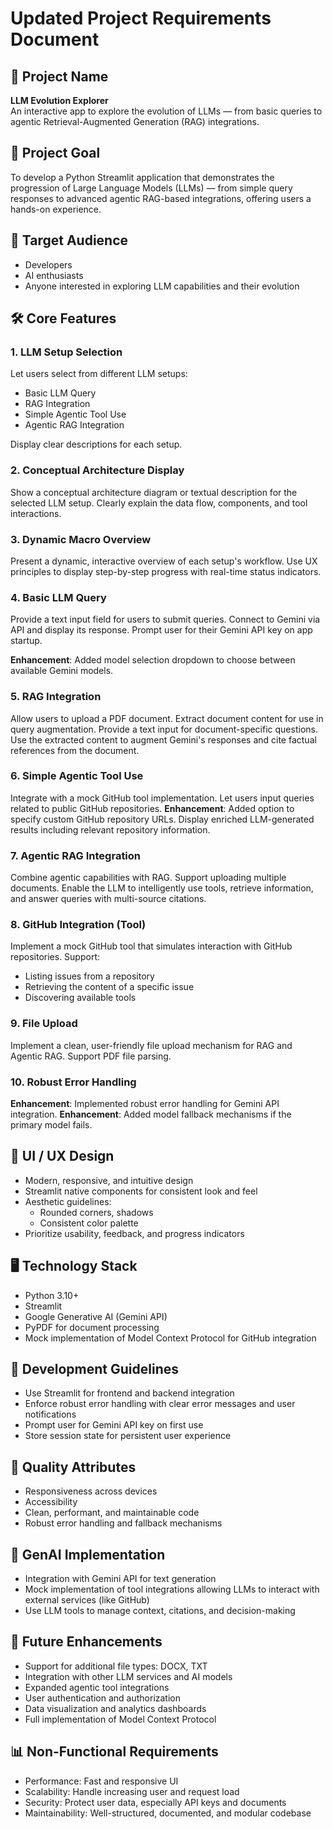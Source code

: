 # Updated Project Requirements Document

## 📌 Project Name
**LLM Evolution Explorer**  
An interactive app to explore the evolution of LLMs — from basic queries to agentic Retrieval-Augmented Generation (RAG) integrations.

## 🎯 Project Goal
To develop a Python Streamlit application that demonstrates the progression of Large Language Models (LLMs) — from simple query responses to advanced agentic RAG-based integrations, offering users a hands-on experience.

## 👥 Target Audience
- Developers
- AI enthusiasts
- Anyone interested in exploring LLM capabilities and their evolution

## 🛠️ Core Features

### 1. LLM Setup Selection
Let users select from different LLM setups:
- Basic LLM Query
- RAG Integration
- Simple Agentic Tool Use
- Agentic RAG Integration

Display clear descriptions for each setup.

### 2. Conceptual Architecture Display
Show a conceptual architecture diagram or textual description for the selected LLM setup.
Clearly explain the data flow, components, and tool interactions.

### 3. Dynamic Macro Overview
Present a dynamic, interactive overview of each setup's workflow.
Use UX principles to display step-by-step progress with real-time status indicators.

### 4. Basic LLM Query
Provide a text input field for users to submit queries.
Connect to Gemini via API and display its response.
Prompt user for their Gemini API key on app startup.

**Enhancement**: Added model selection dropdown to choose between available Gemini models.

### 5. RAG Integration
Allow users to upload a PDF document.
Extract document content for use in query augmentation.
Provide a text input for document-specific questions.
Use the extracted content to augment Gemini's responses and cite factual references from the document.

### 6. Simple Agentic Tool Use
Integrate with a mock GitHub tool implementation.
Let users input queries related to public GitHub repositories.
**Enhancement**: Added option to specify custom GitHub repository URLs.
Display enriched LLM-generated results including relevant repository information.

### 7. Agentic RAG Integration
Combine agentic capabilities with RAG.
Support uploading multiple documents.
Enable the LLM to intelligently use tools, retrieve information, and answer queries with multi-source citations.

### 8. GitHub Integration (Tool)
Implement a mock GitHub tool that simulates interaction with GitHub repositories.
Support:
- Listing issues from a repository
- Retrieving the content of a specific issue
- Discovering available tools

### 9. File Upload
Implement a clean, user-friendly file upload mechanism for RAG and Agentic RAG.
Support PDF file parsing.

### 10. Robust Error Handling
**Enhancement**: Implemented robust error handling for Gemini API integration.
**Enhancement**: Added model fallback mechanisms if the primary model fails.

## 🎨 UI / UX Design
- Modern, responsive, and intuitive design
- Streamlit native components for consistent look and feel
- Aesthetic guidelines:
  - Rounded corners, shadows
  - Consistent color palette
- Prioritize usability, feedback, and progress indicators

## 🖥️ Technology Stack
- Python 3.10+
- Streamlit
- Google Generative AI (Gemini API)
- PyPDF for document processing
- Mock implementation of Model Context Protocol for GitHub integration

## 📏 Development Guidelines
- Use Streamlit for frontend and backend integration
- Enforce robust error handling with clear error messages and user notifications
- Prompt user for Gemini API key on first use
- Store session state for persistent user experience

## 🎯 Quality Attributes
- Responsiveness across devices
- Accessibility
- Clean, performant, and maintainable code
- Robust error handling and fallback mechanisms

## 🤖 GenAI Implementation
- Integration with Gemini API for text generation
- Mock implementation of tool integrations allowing LLMs to interact with external services (like GitHub)
- Use LLM tools to manage context, citations, and decision-making

## 🚀 Future Enhancements
- Support for additional file types: DOCX, TXT
- Integration with other LLM services and AI models
- Expanded agentic tool integrations
- User authentication and authorization
- Data visualization and analytics dashboards
- Full implementation of Model Context Protocol

## 📊 Non-Functional Requirements
- Performance: Fast and responsive UI
- Scalability: Handle increasing user and request load
- Security: Protect user data, especially API keys and documents
- Maintainability: Well-structured, documented, and modular codebase
